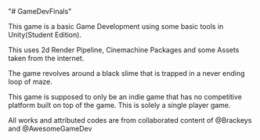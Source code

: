 "# GameDevFinals" 

This game is a basic Game Development using some basic tools in Unity(Student Edition).

This uses 2d Render Pipeline, Cinemachine Packages and some Assets taken from the internet.

The game revolves around a black slime that is trapped in a never ending loop of maze.

This game is supposed to only be an indie game that has no competitive platform built on top of the game. This is solely a single player game.

All works and attributed codes are from collaborated content of @Brackeys and @AwesomeGameDev
